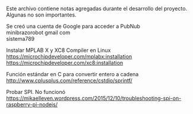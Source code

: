 Este archivo contiene notas agregadas durante el desarrollo del proyecto. Algunas no son importantes.

Se creó una cuenta de Google para acceder a PubNub  
minibrazorobot gmail com  
sistema789  

Instalar MPLAB X y XC8 Compiler en Linux  
https://microchipdeveloper.com/mplabx:installation  
https://microchipdeveloper.com/xc8:installation  

Función estándar en C para convertir entero a cadena  
http://www.cplusplus.com/reference/cstdio/sprintf/  

Probar SPI. No funcionó  
https://mikaelleven.wordpress.com/2015/12/10/troubleshooting-spi-on-raspberry-pi-nodejs/  

